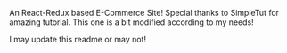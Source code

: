 An React-Redux based E-Commerce Site!
Special thanks to SimpleTut for amazing tutorial.
This one is a bit modified according to my needs!

I may update this readme or may not!